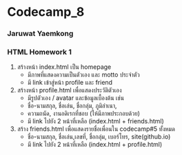 # Codecamp_8

### Jaruwat Yaemkong
### HTML Homework 1
1. สร้างหน้า index.html เป็น homepage 
    * มีภาพที่แสดงความเป็นตัวเอง และ motto ประจำตัว
    * มี link เข้าสู่หน้า profile และ friend 
2. สร้างหน้า profile.html เพื่อแสดงประวัติตัวเอง 
    * มีรูปตัวเอง / avatar และข้อมูลเบื้องต้น เช่น
    * ชื่อ-นามสกุล,​ ชื่อเล่น, ชื่อกลุ่ม,​ ภูมิลำเนา, 
    * ความถนัด, งานอดิเรกที่ชอบ (ให้มีภาพประกอบด้วย)
    * มี link ไปยัง 2 หน้าที่เหลือ (index.html + friends.html)
3. สร้าง friends.html เพื่อแสดงรายชื่อเพื่อนใน codecamp#5 ทั้งหมด
    * ชื่อ-นามสกุล,​ ชื่อเล่น,เลขที่, ชื่อกลุ่ม,​ เบอร์โทร, site(github.io) 
    * มี link ไปยัง 2 หน้าที่เหลือ (index.html + profile.html)
